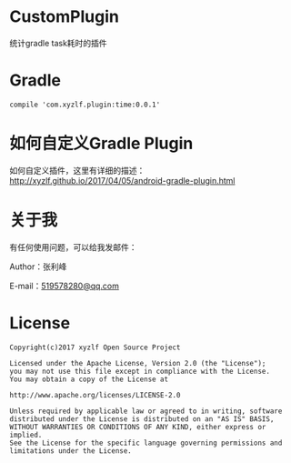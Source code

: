 # CustomPlugin
统计gradle task耗时的插件

# Gradle

	compile 'com.xyzlf.plugin:time:0.0.1'


# 如何自定义Gradle Plugin

如何自定义插件，这里有详细的描述：http://xyzlf.github.io/2017/04/05/android-gradle-plugin.html


# 关于我
有任何使用问题，可以给我发邮件：

Author：张利峰

E-mail：519578280@qq.com

# License

    Copyright(c)2017 xyzlf Open Source Project

    Licensed under the Apache License, Version 2.0 (the "License");
    you may not use this file except in compliance with the License.
    You may obtain a copy of the License at

    http://www.apache.org/licenses/LICENSE-2.0

    Unless required by applicable law or agreed to in writing, software
    distributed under the License is distributed on an "AS IS" BASIS,
    WITHOUT WARRANTIES OR CONDITIONS OF ANY KIND, either express or implied.
    See the License for the specific language governing permissions and
    limitations under the License.